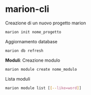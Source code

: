 # marion-cli
Creazione di un nuovo progetto marion
```bash
marion init nome_progetto
```
Aggiornamento database
```bash
marion db refresh
```
**Moduli**:
Creazione modulo
```bash
marion module create nome_modulo
```
Lista moduli
```bash
marion module list [[--like=word]]
```